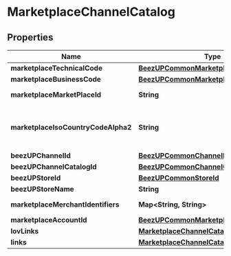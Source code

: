 
# MarketplaceChannelCatalog

## Properties
Name | Type | Description | Notes
------------ | ------------- | ------------- | -------------
**marketplaceTechnicalCode** | [**BeezUPCommonMarketplaceTechnicalCode**](BeezUPCommonMarketplaceTechnicalCode.md) |  | 
**marketplaceBusinessCode** | [**BeezUPCommonMarketplaceBusinessCode**](BeezUPCommonMarketplaceBusinessCode.md) |  | 
**marketplaceMarketPlaceId** | **String** | The marketplace identifier in the marketplace | 
**marketplaceIsoCountryCodeAlpha2** | **String** | The marketplace country iso code alpha 2 (see http://en.wikipedia.org/wiki/ISO_3166-1_alpha-2#Decoding_table for more details) | 
**beezUPChannelId** | [**BeezUPCommonChannelId**](BeezUPCommonChannelId.md) |  | 
**beezUPChannelCatalogId** | [**BeezUPCommonChannelCatalogId**](BeezUPCommonChannelCatalogId.md) |  | 
**beezUPStoreId** | [**BeezUPCommonStoreId**](BeezUPCommonStoreId.md) |  | 
**beezUPStoreName** | **String** | The store name | 
**marketplaceMerchantIdentifiers** | **Map&lt;String, String&gt;** | The marketplace merchant identifier list |  [optional]
**marketplaceAccountId** | [**BeezUPCommonMarketplaceAccountId**](BeezUPCommonMarketplaceAccountId.md) |  |  [optional]
**lovLinks** | [**MarketplaceChannelCatalogLovLinks**](MarketplaceChannelCatalogLovLinks.md) |  | 
**links** | [**MarketplaceChannelCatalogLinks**](MarketplaceChannelCatalogLinks.md) |  | 



